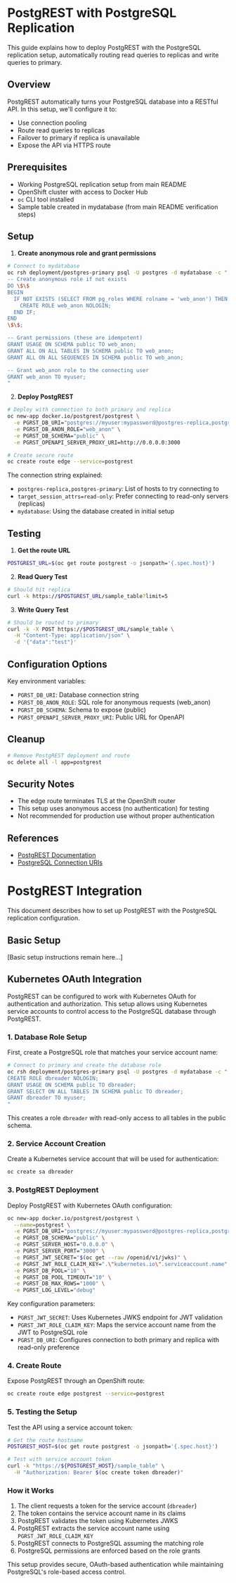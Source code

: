 # PostgREST with PostgreSQL Replication

This guide explains how to deploy PostgREST with the PostgreSQL replication setup, automatically routing read queries to replicas and write queries to primary.

## Overview

PostgREST automatically turns your PostgreSQL database into a RESTful API. In this setup, we'll configure it to:
- Use connection pooling
- Route read queries to replicas
- Failover to primary if replica is unavailable
- Expose the API via HTTPS route

## Prerequisites

- Working PostgreSQL replication setup from main README
- OpenShift cluster with access to Docker Hub
- `oc` CLI tool installed
- Sample table created in mydatabase (from main README verification steps)

## Setup

1. **Create anonymous role and grant permissions**
```bash
# Connect to mydatabase
oc rsh deployment/postgres-primary psql -U postgres -d mydatabase -c "
-- Create anonymous role if not exists
DO \$\$
BEGIN
  IF NOT EXISTS (SELECT FROM pg_roles WHERE rolname = 'web_anon') THEN
    CREATE ROLE web_anon NOLOGIN;
  END IF;
END
\$\$;

-- Grant permissions (these are idempotent)
GRANT USAGE ON SCHEMA public TO web_anon;
GRANT ALL ON ALL TABLES IN SCHEMA public TO web_anon;
GRANT ALL ON ALL SEQUENCES IN SCHEMA public TO web_anon;

-- Grant web_anon role to the connecting user
GRANT web_anon TO myuser;
"
```

2. **Deploy PostgREST**
```bash
# Deploy with connection to both primary and replica
oc new-app docker.io/postgrest/postgrest \
  -e PGRST_DB_URI="postgres://myuser:mypassword@postgres-replica,postgres-primary/mydatabase?target_session_attrs=read-only" \
  -e PGRST_DB_ANON_ROLE="web_anon" \
  -e PGRST_DB_SCHEMA="public" \
  -e PGRST_OPENAPI_SERVER_PROXY_URI=http://0.0.0.0:3000

# Create secure route
oc create route edge --service=postgrest
```

The connection string explained:
- `postgres-replica,postgres-primary`: List of hosts to try connecting to
- `target_session_attrs=read-only`: Prefer connecting to read-only servers (replicas)
- `mydatabase`: Using the database created in initial setup

## Testing

1. **Get the route URL**
```bash
POSTGREST_URL=$(oc get route postgrest -o jsonpath='{.spec.host}')
```

2. **Read Query Test**
```bash
# Should hit replica
curl -k https://$POSTGREST_URL/sample_table?limit=5
```

3. **Write Query Test**
```bash
# Should be routed to primary
curl -k -X POST https://$POSTGREST_URL/sample_table \
  -H "Content-Type: application/json" \
  -d '{"data":"test"}'
```

## Configuration Options

Key environment variables:
- `PGRST_DB_URI`: Database connection string
- `PGRST_DB_ANON_ROLE`: SQL role for anonymous requests (web_anon)
- `PGRST_DB_SCHEMA`: Schema to expose (public)
- `PGRST_OPENAPI_SERVER_PROXY_URI`: Public URL for OpenAPI

## Cleanup

```bash
# Remove PostgREST deployment and route
oc delete all -l app=postgrest
```

## Security Notes

- The edge route terminates TLS at the OpenShift router
- This setup uses anonymous access (no authentication) for testing
- Not recommended for production use without proper authentication

## References

- [PostgREST Documentation](https://postgrest.org/)
- [PostgreSQL Connection URIs](https://www.postgresql.org/docs/current/libpq-connect.html#LIBPQ-CONNSTRING)

# PostgREST Integration

This document describes how to set up PostgREST with the PostgreSQL replication configuration.

## Basic Setup

[Basic setup instructions remain here...]

## Kubernetes OAuth Integration

PostgREST can be configured to work with Kubernetes OAuth for authentication and authorization. This setup allows using Kubernetes service accounts to control access to the PostgreSQL database through PostgREST.

### 1. Database Role Setup

First, create a PostgreSQL role that matches your service account name:

```bash
# Connect to primary and create the database role
oc rsh deployment/postgres-primary psql -U postgres -d mydatabase -c "
CREATE ROLE dbreader NOLOGIN;
GRANT USAGE ON SCHEMA public TO dbreader;
GRANT SELECT ON ALL TABLES IN SCHEMA public TO dbreader;
GRANT dbreader TO myuser;
"
```

This creates a role `dbreader` with read-only access to all tables in the public schema.

### 2. Service Account Creation

Create a Kubernetes service account that will be used for authentication:

```bash
oc create sa dbreader
```

### 3. PostgREST Deployment

Deploy PostgREST with Kubernetes OAuth configuration:

```bash
oc new-app docker.io/postgrest/postgrest \
  --name=postgrest \
  -e PGRST_DB_URI="postgres://myuser:mypassword@postgres-replica,postgres-primary/mydatabase?target_session_attrs=read-only" \
  -e PGRST_DB_SCHEMA="public" \
  -e PGRST_SERVER_HOST="0.0.0.0" \
  -e PGRST_SERVER_PORT="3000" \
  -e PGRST_JWT_SECRET="$(oc get --raw /openid/v1/jwks)" \
  -e PGRST_JWT_ROLE_CLAIM_KEY=".\"kubernetes.io\".serviceaccount.name" \
  -e PGRST_DB_POOL="10" \
  -e PGRST_DB_POOL_TIMEOUT="10" \
  -e PGRST_DB_MAX_ROWS="1000" \
  -e PGRST_LOG_LEVEL="debug"
```

Key configuration parameters:
- `PGRST_JWT_SECRET`: Uses Kubernetes JWKS endpoint for JWT validation
- `PGRST_JWT_ROLE_CLAIM_KEY`: Maps the service account name from the JWT to PostgreSQL role
- `PGRST_DB_URI`: Configures connection to both primary and replica with read-only preference

### 4. Create Route

Expose PostgREST through an OpenShift route:

```bash
oc create route edge postgrest --service=postgrest
```

### 5. Testing the Setup

Test the API using a service account token:

```bash
# Get the route hostname
POSTGREST_HOST=$(oc get route postgrest -o jsonpath='{.spec.host}')

# Test with service account token
curl -k "https://${POSTGREST_HOST}/sample_table" \
  -H "Authorization: Bearer $(oc create token dbreader)"
```

### How it Works

1. The client requests a token for the service account (`dbreader`)
2. The token contains the service account name in its claims
3. PostgREST validates the token using Kubernetes JWKS
4. PostgREST extracts the service account name using `PGRST_JWT_ROLE_CLAIM_KEY`
5. PostgREST connects to PostgreSQL assuming the matching role
6. PostgreSQL permissions are enforced based on the role grants

This setup provides secure, OAuth-based authentication while maintaining PostgreSQL's role-based access control. 